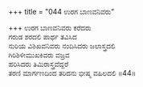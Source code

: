 +++
title = "044 ಉರಗ ಬಾಣವನಿವರು"

+++
ಉರಗ ಬಾಣವನಿವರು ಕರೆದರು  
ಗರುಡ ಶರದಲಿ ಪಾರ್ಥ ತವಿಸಿದ  
ನುರಿಯ ವಿಶಿಖವನಿವರು ನಂದಿಸಿದರು ಜಲಾಸ್ತ್ರದಲಿ  
ಗಿರಿಶಿಳೀಮುಖಕಿವರು ವಜ್ರವ  
ಹರಿಸಿದರು ತಿಮಿರಾಸ್ತ್ರವೆದ್ದರೆ   
ತರಣಿ ಮಾರ್ಗಣದಿಂದ ತರಿದನು ಭೀಷ್ಮ ವಹಿಲದಲಿ     ॥44॥